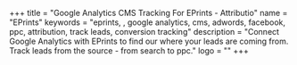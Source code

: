 +++
title = "Google Analytics CMS Tracking For EPrints - Attributio"
name = "EPrints"
keywords = "eprints, , google analytics, cms, adwords, facebook, ppc, attribution, track leads, conversion tracking"
description = "Connect Google Analytics with EPrints to find our where your leads are coming from. Track leads from the source - from search to ppc."
logo = ""
+++
